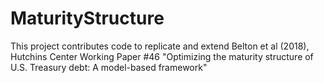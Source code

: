 # MaturityStructure
This project contributes code to replicate and extend Belton et al (2018), Hutchins Center Working Paper #46
"Optimizing the maturity structure of U.S. Treasury debt: A model-based framework"
